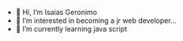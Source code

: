 - 👋 Hi, I’m Isaias Geronimo
- 👀 I’m interested in becoming a jr web developer...
- 🌱 I’m currently learning java script


